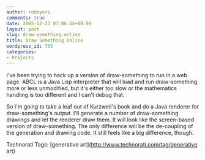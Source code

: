```yaml
---
author: robmyers
comments: true
date: 2005-12-23 07:06:14+00:00
layout: post
slug: draw-something-online
title: Draw Something Online
wordpress_id: 765
categories:
- Projects
---
```


  
I've been trying to hack up a version of draw-something to run in a web page. ABCL is a Java Lisp interpreter that will load and run draw-something more or less unmodified, but it's either too slow or the mathematics handling is too different and I can't debug that.  


  
So I'm going to take a leaf out of Kurzweil's book and do a Java renderer for draw-something's output. I'll generate a number of draw-something drawings and let the renderer draw them. It will look like the screen-based version of draw-something. The only difference will be the de-coupling of the generation and drawing code. It still feels like a big difference, though.  


  


Technorati Tags: [generative art](http://www.technorati.com/tag/generative art)

  


